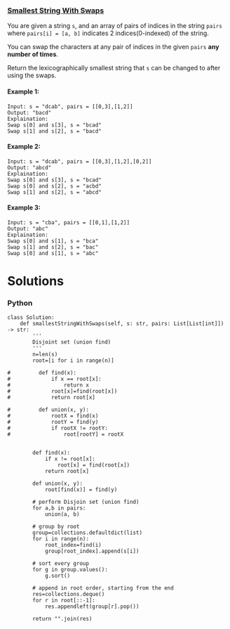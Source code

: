 ### [Smallest String With Swaps](https://leetcode.com/problems/smallest-string-with-swaps/) <br>

You are given a string `s`, and an array of pairs of indices in the string `pairs` where `pairs[i] = [a, b]` indicates 2 indices(0-indexed) of the string.

You can swap the characters at any pair of indices in the given `pairs` **any number of times**.

Return the lexicographically smallest string that `s` can be changed to after using the swaps.




#### Example 1:

```
Input: s = "dcab", pairs = [[0,3],[1,2]]
Output: "bacd"
Explaination: 
Swap s[0] and s[3], s = "bcad"
Swap s[1] and s[2], s = "bacd"

```

#### Example 2:

```
Input: s = "dcab", pairs = [[0,3],[1,2],[0,2]]
Output: "abcd"
Explaination: 
Swap s[0] and s[3], s = "bcad"
Swap s[0] and s[2], s = "acbd"
Swap s[1] and s[2], s = "abcd"

```

#### Example 3:

```
Input: s = "cba", pairs = [[0,1],[1,2]]
Output: "abc"
Explaination: 
Swap s[0] and s[1], s = "bca"
Swap s[1] and s[2], s = "bac"
Swap s[0] and s[1], s = "abc"

```
# Solutions

### Python
```
class Solution:
    def smallestStringWithSwaps(self, s: str, pairs: List[List[int]]) -> str:
        '''
        Disjoint set (union find)
        '''
        n=len(s)
        root=[i for i in range(n)]
        
#         def find(x):
#             if x == root[x]:
#                 return x
#             root[x]=find(root[x])
#             return root[x]
                
#         def union(x, y):
#             rootX = find(x)
#             rootY = find(y)
#             if rootX != rootY:
#                 root[rootY] = rootX

            
        def find(x):
            if x != root[x]: 
                root[x] = find(root[x])
            return root[x]
        
        def union(x, y): 
            root[find(x)] = find(y)

        # perform Disjoin set (union find)
        for a,b in pairs:
            union(a, b)
            
        # group by root
        group=collections.defaultdict(list)
        for i in range(n):
            root_index=find(i)
            group[root_index].append(s[i])
        
        # sort every group
        for g in group.values():
            g.sort()
        
        # append in root order, starting from the end
        res=collections.deque()
        for r in root[::-1]:
            res.appendleft(group[r].pop())
        
        return "".join(res)

```
